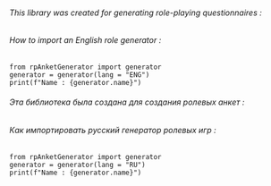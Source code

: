###### This library was created for generating role-playing questionnaires :

###### How to import an English role generator :
```
from rpAnketGenerator import generator
generator = generator(lang = "ENG")
print(f"Name : {generator.name}")
```

###### Эта библиотека была создана для создания ролевых анкет :

###### Как импортировать русский генератор ролевых игр :
```
from rpAnketGenerator import generator
generator = generator(lang = "RU")
print(f"Name : {generator.name}")
````

